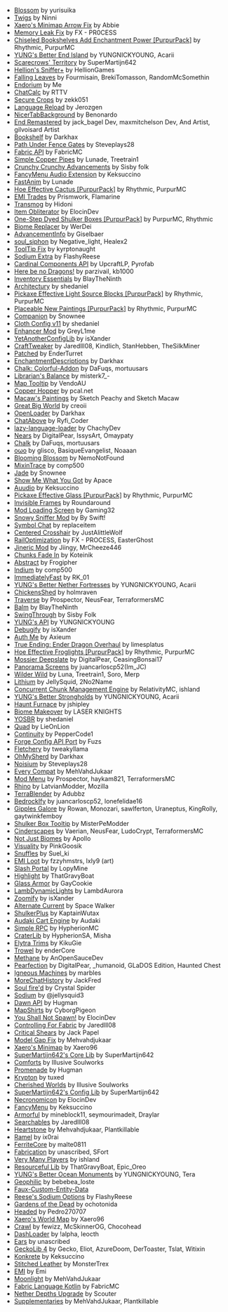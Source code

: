 - [Blossom](https://modrinth.com/mod/iYVih5qu) by yurisuika
- [Twigs](https://modrinth.com/mod/RG50cUrX) by Ninni
- [Xaero's Minimap Arrow Fix](https://modrinth.com/mod/uyEClyfU) by Abbie
- [Memory Leak Fix](https://modrinth.com/mod/NRjRiSSD) by FX - PR0CESS
- [Chiseled Bookshelves Add Enchantment Power [PurpurPack]](https://modrinth.com/mod/504BLPX7) by Rhythmic, PurpurMC
- [YUNG's Better End Island](https://modrinth.com/mod/2BwBOmBQ) by YUNGNICKYOUNG, Acarii
- [Scarecrows' Territory](https://modrinth.com/mod/1RaTTUPz) by SuperMartijn642
- [Hellion's Sniffer+](https://modrinth.com/mod/BVgHoKxg) by HellionGames
- [Falling Leaves](https://modrinth.com/mod/WhbRG4iK) by Fourmisain, BrekiTomasson, RandomMcSomethin
- [Endorium](https://modrinth.com/mod/vEAzPrqy) by Me
- [ChatCalc](https://modrinth.com/mod/a7X986Fs) by RTTV
- [Secure Crops](https://modrinth.com/mod/G89SpEyJ) by zekk051
- [Language Reload](https://modrinth.com/mod/uLbm7CG6) by Jerozgen
- [NicerTabBackground](https://modrinth.com/mod/Fq7WSGBY) by Benonardo
- [End Remastered](https://modrinth.com/mod/ZJTGwAND) by jack_bagel Dev, maxmitchelson Dev, And Artist, gilvoisard Artist
- [Bookshelf](https://modrinth.com/mod/uy4Cnpcm) by Darkhax
- [Path Under Fence Gates](https://modrinth.com/mod/MD6yYHfJ) by Steveplays28
- [Fabric API](https://modrinth.com/mod/P7dR8mSH) by FabricMC
- [Simple Copper Pipes](https://modrinth.com/mod/9r4ZkgSN) by Lunade, Treetrain1
- [Crunchy Crunchy Advancements](https://modrinth.com/mod/4lO2KZlF) by Sisby folk
- [FancyMenu Audio Extension](https://modrinth.com/mod/pFgXNvCD) by Keksuccino
- [FastAnim](https://modrinth.com/mod/yHf7SALy) by Lunade
- [Hoe Effective Cactus [PurpurPack]](https://modrinth.com/mod/Xqq7IBeE) by Rhythmic, PurpurMC
- [EMI Trades](https://modrinth.com/mod/j2HhbEE7) by Prismwork, Flamarine
- [Transmog](https://modrinth.com/mod/Th33t82F) by Hidoni
- [Item Obliterator](https://modrinth.com/mod/3ESR84kR) by ElocinDev
- [One-Step Dyed Shulker Boxes [PurpurPack]](https://modrinth.com/mod/cNHq7t9M) by PurpurMC, Rhythmic
- [Biome Replacer](https://modrinth.com/mod/DAXbR0Wj) by WerDei
- [AdvancementInfo](https://modrinth.com/mod/G1epq3jN) by Giselbaer
- [soul_siphon](https://modrinth.com/mod/rIKPTt2v) by Negative_light, Healex2
- [ToolTip Fix](https://modrinth.com/mod/2RKFTmiB) by kyrptonaught
- [Sodium Extra](https://modrinth.com/mod/PtjYWJkn) by FlashyReese
- [Cardinal Components API](https://modrinth.com/mod/K01OU20C) by UpcraftLP, Pyrofab
- [Here be no Dragons!](https://modrinth.com/mod/WXDvMkR5) by parzivail, kb1000
- [Inventory Essentials](https://modrinth.com/mod/Boon8xwi) by BlayTheNinth
- [Architectury](https://modrinth.com/mod/lhGA9TYQ) by shedaniel
- [Pickaxe Effective Light Source Blocks [PurpurPack]](https://modrinth.com/mod/ERLjKg7g) by Rhythmic, PurpurMC
- [Placeable New Paintings [PurpurPack]](https://modrinth.com/mod/UDhPA1TM) by Rhythmic, PurpurMC
- [Companion](https://modrinth.com/mod/4w0EzGRW) by Snownee
- [Cloth Config v11](https://modrinth.com/mod/9s6osm5g) by shedaniel
- [Enhancer Mod](https://modrinth.com/mod/VoW4Rmxx) by GreyL1me
- [YetAnotherConfigLib](https://modrinth.com/mod/1eAoo2KR) by isXander
- [CraftTweaker](https://modrinth.com/mod/Xg35A4rS) by Jaredlll08, Kindlich, StanHebben, TheSilkMiner
- [Patched](https://modrinth.com/mod/IBlGrJtC) by EnderTurret
- [EnchantmentDescriptions](https://modrinth.com/mod/UVtY3ZAC) by Darkhax
- [Chalk: Colorful-Addon](https://modrinth.com/mod/VPJS28NH) by DaFuqs, mortuusars
- [Librarian's Balance](https://modrinth.com/mod/SoL6FwNo) by misterk7_-
- [Map Tooltip](https://modrinth.com/mod/GNtptqqU) by VendoAU
- [Copper Hopper](https://modrinth.com/mod/mTI5Xg5F) by pcal.net
- [Macaw's Paintings](https://modrinth.com/mod/okE6QVAY) by Sketch Peachy and Sketch Macaw
- [Great Big World](https://modrinth.com/mod/GqIsk8Qs) by creoii
- [OpenLoader](https://modrinth.com/mod/KwWsINvD) by Darkhax
- [ChatAbove](https://modrinth.com/mod/D5z5aRkV) by Ryfi_Coder
- [lazy-language-loader](https://modrinth.com/mod/Nz0RSWrF) by ChachyDev
- [Nears](https://modrinth.com/mod/2PL7NFzr) by DigitalPear, IssysArt, Omaypaty
- [Chalk](https://modrinth.com/mod/OrtjXTCH) by DaFuqs, mortuusars
- [oωo](https://modrinth.com/mod/ccKDOlHs) by glisco, BasiqueEvangelist, Noaaan
- [Blooming Blossom](https://modrinth.com/mod/k9WBR3d6) by NemoNotFound
- [MixinTrace](https://modrinth.com/mod/sGmHWmeL) by comp500
- [Jade](https://modrinth.com/mod/nvQzSEkH) by Snownee
- [Show Me What You Got](https://modrinth.com/mod/jTUiUpsh) by Apace
- [Auudio](https://modrinth.com/mod/FCr31KmZ) by Keksuccino
- [Pickaxe Effective Glass [PurpurPack]](https://modrinth.com/mod/y87pO5HP) by Rhythmic, PurpurMC
- [Invisible Frames](https://modrinth.com/mod/QD87oMUf) by Roundaround
- [Mod Loading Screen](https://modrinth.com/mod/xAGJ6rQS) by Gaming32
- [Snowy Sniffer Mod](https://modrinth.com/mod/DbtUGm3z) by By Swift!
- [Symbol Chat](https://modrinth.com/mod/NKvLVQMc) by replaceitem
- [Centered Crosshair](https://modrinth.com/mod/xUTHly0N) by JustAlittleWolf
- [RailOptimization](https://modrinth.com/mod/QSvN5pBU) by FX - PROCESS, EasterGhost
- [Jineric Mod](https://modrinth.com/mod/YXhVTBvn) by Jiingy, MrCheeze446
- [Chunks Fade In](https://modrinth.com/mod/JaNmzvA8) by Koteinik
- [Abstract](https://modrinth.com/mod/sV3VgIBV) by Frogipher
- [Indium](https://modrinth.com/mod/Orvt0mRa) by comp500
- [ImmediatelyFast](https://modrinth.com/mod/5ZwdcRci) by RK_01
- [YUNG's Better Nether Fortresses](https://modrinth.com/mod/Z2mXHnxP) by YUNGNICKYOUNG, Acarii
- [ChickensShed](https://modrinth.com/mod/cRJuLZ2D) by holmraven
- [Traverse](https://modrinth.com/mod/kXygSBVI) by Prospector, NeusFear, TerraformersMC
- [Balm](https://modrinth.com/mod/MBAkmtvl) by BlayTheNinth
- [SwingThrough](https://modrinth.com/mod/JyKlunuD) by Sisby Folk
- [YUNG's API](https://modrinth.com/mod/Ua7DFN59) by YUNGNICKYOUNG
- [Debugify](https://modrinth.com/mod/QwxR6Gcd) by isXander
- [Auth Me](https://modrinth.com/mod/yjgIrBjZ) by Axieum
- [True Ending: Ender Dragon Overhaul](https://modrinth.com/mod/MCnBYP0b) by limesplatus
- [Hoe Effective Froglights [PurpurPack]](https://modrinth.com/mod/dpLYDTiH) by Rhythmic, PurpurMC
- [Mossier Deepslate](https://modrinth.com/mod/rKMK6CKM) by DigitalPear, CeasingBonsai17
- [Panorama Screens](https://modrinth.com/mod/4k0QM1rC) by juancarloscp52(Im_JC)
- [Wilder Wild](https://modrinth.com/mod/AtHRJSUW) by Luna, Treetrain1, Soro, Merp
- [Lithium](https://modrinth.com/mod/gvQqBUqZ) by JellySquid, 2No2Name
- [Concurrent Chunk Management Engine](https://modrinth.com/mod/VSNURh3q) by RelativityMC, ishland
- [YUNG's Better Strongholds](https://modrinth.com/mod/kidLKymU) by YUNGNICKYOUNG, Acarii
- [Haunt Furnace](https://modrinth.com/mod/G05u0Ety) by jshipley
- [Biome Makeover](https://modrinth.com/mod/jG8Q2YwT) by LASER KNIGHTS
- [YOSBR](https://modrinth.com/mod/WwbubTsV) by shedaniel
- [Quad](https://modrinth.com/mod/7jzrCiK0) by LieOnLion
- [Continuity](https://modrinth.com/mod/1IjD5062) by PepperCode1
- [Forge Config API Port](https://modrinth.com/mod/ohNO6lps) by Fuzs
- [Fletchery](https://modrinth.com/mod/SSsSvXda) by tweakyllama
- [OhMySherd](https://modrinth.com/mod/NazssWmx) by Darkhax
- [Noisium](https://modrinth.com/mod/KuNKN7d2) by Steveplays28
- [Every Compat](https://modrinth.com/mod/eiktJyw1) by MehVahdJukaar
- [Mod Menu](https://modrinth.com/mod/mOgUt4GM) by Prospector, haykam821, TerraformersMC
- [Rhino](https://modrinth.com/mod/sk9knFPE) by LatvianModder, Mozilla
- [TerraBlender](https://modrinth.com/mod/kkmrDlKT) by Adubbz
- [BedrockIfy](https://modrinth.com/mod/ox3rDp1B) by juancarloscp52, lonefelidae16
- [Gipples Galore](https://modrinth.com/mod/QYfKDJOV) by Rowan, Monozari, sawlferton, Uraneptus, KingRolly, gaytwinkfemboy
- [Shulker Box Tooltip](https://modrinth.com/mod/2M01OLQq) by MisterPeModder
- [Cinderscapes](https://modrinth.com/mod/QC4wcUXZ) by Vaerian, NeusFear, LudoCrypt, TerraformersMC
- [Not Just Biomes](https://modrinth.com/mod/EIT1cuHa) by Apollo
- [Visuality](https://modrinth.com/mod/rI0hvYcd) by PinkGoosik
- [Snuffles](https://modrinth.com/mod/nUsNRn4i) by Suel_ki
- [EMI Loot](https://modrinth.com/mod/qbbO7Jns) by fzzyhmstrs, lxly9 (art)
- [Slash Portal](https://modrinth.com/mod/44woVQ8H) by LopyMine
- [Highlight](https://modrinth.com/mod/Vz96hXMh) by ThatGravyBoat
- [Glass Armor](https://modrinth.com/mod/vz0zoOM2) by GayCookie
- [LambDynamicLights](https://modrinth.com/mod/yBW8D80W) by LambdAurora
- [Zoomify](https://modrinth.com/mod/w7ThoJFB) by isXander
- [Alternate Current](https://modrinth.com/mod/r0v8vy1s) by Space Walker
- [ShulkerPlus](https://modrinth.com/mod/eU7ZC3fy) by KaptainWutax
- [Audaki Cart Engine](https://modrinth.com/mod/V8qsCwta) by Audaki
- [Simple RPC](https://modrinth.com/mod/ObXSoyrn) by HypherionMC
- [CraterLib](https://modrinth.com/mod/Nn8Wasaq) by HypherionSA, Misha
- [Elytra Trims](https://modrinth.com/mod/XpzGz7KD) by KikuGie
- [Trowel](https://modrinth.com/mod/o8YrbYfv) by enderCore
- [Methane](https://modrinth.com/mod/pkI4SefA) by AnOpenSauceDev
- [Pearfection](https://modrinth.com/mod/h77S83wP) by DigitalPear, _humanoid, GLaDOS Edition, Haunted Chest
- [Igneous Machines](https://modrinth.com/mod/i4mUEhXw) by marbles
- [MoreChatHistory](https://modrinth.com/mod/8qkXwOnk) by JackFred
- [Soul fire'd](https://modrinth.com/mod/d6MhxwRo) by Crystal Spider
- [Sodium](https://modrinth.com/mod/AANobbMI) by @jellysquid3
- [Dawn API](https://modrinth.com/mod/meZK2DCX) by Hugman
- [MapShirts](https://modrinth.com/mod/qdvOQbm0) by CyborgPigeon
- [You Shall Not Spawn!](https://modrinth.com/mod/EjXcpmEA) by ElocinDev
- [Controlling For Fabric](https://modrinth.com/mod/xv94TkTM) by Jaredlll08
- [Critical Shears](https://modrinth.com/mod/gBQkNKbO) by Jack Papel
- [Model Gap Fix](https://modrinth.com/mod/QdG47OkI) by Mehvahdjukaar
- [Xaero's Minimap](https://modrinth.com/mod/1bokaNcj) by Xaero96
- [SuperMartijn642's Core Lib](https://modrinth.com/mod/rOUBggPv) by SuperMartijn642
- [Comforts](https://modrinth.com/mod/SaCpeal4) by Illusive Soulworks
- [Promenade](https://modrinth.com/mod/GuE5FpvB) by Hugman
- [Krypton](https://modrinth.com/mod/fQEb0iXm) by tuxed
- [Cherished Worlds](https://modrinth.com/mod/3azQ6p0W) by Illusive Soulworks
- [SuperMartijn642's Config Lib](https://modrinth.com/mod/LN9BxssP) by SuperMartijn642
- [Necronomicon](https://modrinth.com/mod/P1Kv5EAO) by ElocinDev
- [FancyMenu](https://modrinth.com/mod/Wq5SjeWM) by Keksuccino
- [Armorful](https://modrinth.com/mod/LlOkR2e2) by mineblock11, seymourimadeit, Draylar
- [Searchables](https://modrinth.com/mod/fuuu3xnx) by Jaredlll08
- [Heartstone](https://modrinth.com/mod/NBY6AFje) by Mehvahdjukaar, Plantkillable
- [Ramel](https://modrinth.com/mod/4Uw92C2y) by ix0rai
- [FerriteCore](https://modrinth.com/mod/uXXizFIs) by malte0811
- [Fabrication](https://modrinth.com/mod/B3Eg0WhA) by unascribed, SFort
- [Very Many Players](https://modrinth.com/mod/wnEe9KBa) by ishland
- [Resourceful Lib](https://modrinth.com/mod/G1hIVOrD) by ThatGravyBoat, Epic_Oreo
- [YUNG's Better Ocean Monuments](https://modrinth.com/mod/3dT9sgt4) by YUNGNICKYOUNG, Tera
- [Geophilic](https://modrinth.com/mod/hl5OLM95) by bebebea_loste
- [Faux-Custom-Entity-Data](https://modrinth.com/mod/E7ZFR7qk)
- [Reese's Sodium Options](https://modrinth.com/mod/Bh37bMuy) by FlashyReese
- [Gardens of the Dead](https://modrinth.com/mod/lg1TPRFm) by ochotonida
- [Headed](https://modrinth.com/mod/bKHIGgPE) by Pedro270707
- [Xaero's World Map](https://modrinth.com/mod/NcUtCpym) by Xaero96
- [Crawl](https://modrinth.com/mod/H1JOVjhn) by fewizz, McSkinnerOG, Chocohead
- [DashLoader](https://modrinth.com/mod/ZfQ3kTvR) by !alpha, leocth
- [Ears](https://modrinth.com/mod/mfzaZK3Z) by unascribed
- [GeckoLib 4](https://modrinth.com/mod/8BmcQJ2H) by Gecko, Eliot, AzureDoom, DerToaster, Tslat, Witixin
- [Konkrete](https://modrinth.com/mod/J81TRJWm) by Keksuccino
- [Stitched Leather](https://modrinth.com/mod/ULqEAQK4) by MonsterTrex
- [EMI](https://modrinth.com/mod/fRiHVvU7) by Emi
- [Moonlight](https://modrinth.com/mod/twkfQtEc) by MehVahdJukaar
- [Fabric Language Kotlin](https://modrinth.com/mod/Ha28R6CL) by FabricMC
- [Nether Depths Upgrade](https://modrinth.com/mod/vI1QKJro) by Scouter
- [Supplementaries](https://modrinth.com/mod/fFEIiSDQ) by MehVahdJukaar, Plantkillable